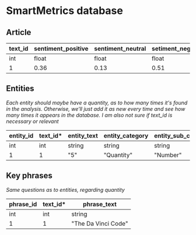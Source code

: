 # SmartMetrics database

## Article

| text_id  | sentiment_positive  |  sentiment_neutral | setiment_negative  |  sentiment_score  |  language_name  |  iso6391Name  |  language_confidence  
|---|---|---|---|---|---|---|---|
| int  | float  | float  | float  | string  | string | string | float |
| 1  | 0.36  | 0.13 | 0.51  | "mixed"  | "English | "en" | 0.99 |


## Entities
*Each entity should maybe have a quantity, as to how many times it's found in the analysis.*
*Otherwise, we'll just add it as new every time and see how many times it appears in the database.*
*I am also not sure if text_id is necessary or relevant*

| entity_id  |  text_id*  |  entity_text |  entity_category | entity_sub_category  | entity_confidence_score  |
|---|---|---|---|---|---|
| int  |  int  |  string  | string  | string  | float  |
| 1  |  1  | "5"  | "Quantity"  | "Number"  | 0.8  |


## Key phrases
*Same questions as to entities, regarding quantity*

| phrase_id | text_id* | phrase_text  |
|---|---|---|
| int  |  int | string  |  
| 1  |  1 | "The Da Vinci Code"  |